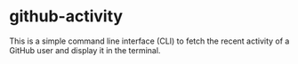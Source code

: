 # github-activity
This is a simple command line interface (CLI) to fetch the recent activity of a GitHub user and display it in the terminal.
